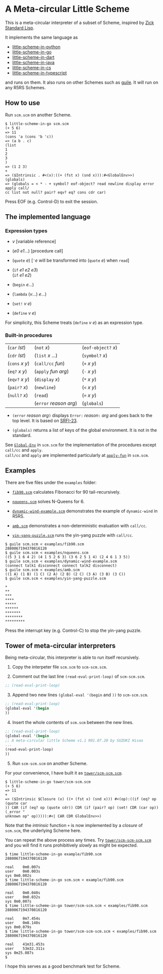 # A Meta-circular Little Scheme

This is a meta-circular interpreter of a subset of Scheme, inspired by
[Zick Standard Lisp](https://github.com/zick/ZickStandardLisp).

It implements the same language as

- [little-scheme-in-python](https://github.com/nukata/little-scheme-in-python)
- [little-scheme-in-go](https://github.com/nukata/little-scheme-in-go)
- [little-scheme-in-dart](https://github.com/nukata/little-scheme-in-dart)
- [little-scheme-in-java](https://github.com/nukata/little-scheme-in-java)
- [little-scheme-in-cs](https://github.com/nukata/little-scheme-in-cs)
- [little-scheme-in-typescript](https://github.com/nukata/little-scheme-in-typescript)

and runs on them.
It also runs on other Schemes such as
[guile](https://www.gnu.org/software/guile/).
It will run on any R5RS Schemes.



## How to use

Run `scm.scm` on another Scheme.

```
$ little-scheme-in-go scm.scm
(+ 5 6)
=> 11
(cons 'a (cons 'b 'c))
=> (a b . c)
(list
1
2
3
)
=> (1 2 3)
+
=> ($Intrinsic . #<(x):((+ (fst x) (snd x))):#<GlobalEnv>>)
(globals)
=> (globals = < * - + symbol? eof-object? read newline display error apply call/
cc list not null? pair? eqv? eq? cons cdr car)
```

Press EOF (e.g. Control-D) to exit the session.

## The implemented language

### Expression types

- _v_  [variable reference]

- (_e0_ _e1_...)  [procedure call]

- (`quote` _e_)  [`'`_e_ will be transformed into (`quote` _e_) when `read`]

- (`if` _e1_ _e2_ _e3_)  
  (`if` _e1_ _e2_)

- (`begin` _e_...)

- (`lambda` (_v_...) _e_...)

- (`set!` _v_ _e_)

- (`define` _v_ _e_)

For simplicity, this Scheme treats (`define` _v_ _e_) as an expression type.


### Built-in procedures

|                      |                          |                     |
|:---------------------|:-------------------------|:--------------------|
| (`car` _lst_)        | (`not` _x_)              | (`eof-object?` _x_) |
| (`cdr` _lst_)        | (`list` _x_ ...)         | (`symbol?` _x_)     |
| (`cons` _x_ _y_)     | (`call/cc` _fun_)        | (`+` _x_ _y_)       |
| (`eq?` _x_ _y_)      | (`apply` _fun_ _arg_)    | (`-` _x_ _y_)       |
| (`eqv?` _x_ _y_)     | (`display` _x_)          | (`*` _x_ _y_)       |
| (`pair?` _x_)        | (`newline`)              | (`<` _x_ _y_)       |
| (`null?` _x_)        | (`read`)                 | (`=` _x_ _y_)       |
|                      | (`error` _reason_ _arg_) | (`globals`)         |

- `(error` _reason_ _arg_`)` displays `Error:` _reason_`:` _arg_ and
  goes back to the top level.
  It is based on [SRFI-23](https://srfi.schemers.org/srfi-23/srfi-23.html).

- `(globals)` returns a list of keys of the global environment.
  It is not in the standard.

See [`Global-Env`](scm.scm#L50-L78)
in `scm.scm` for the implementation of the procedures
except `call/cc` and `apply`.  
`call/cc` and `apply` are implemented particularly at 
[`apply-fun`](scm.scm#L130-L154) in `scm.scm`.


## Examples

There are five files under the `examples` folder:

- [`fib90.scm`](examples/fib90.scm)
  calculates Fibonacci for 90 tail-recursively.

- [`nqueens.scm`](examples/nqueens.scm)
  solves N-Queens for 6.

- [`dynamic-wind-example.scm`](examples/dynamic-wind-example.scm)
  demonstrates the example of `dynamic-wind` in R5RS.

- [`amb.scm`](examples/amb.scm)
  demonstrates a non-deterministic evaluation with `call/cc`.

- [`yin-yang-puzzle.scm`](examples/yin-yang-puzzle.scm)
  runs the yin-yang puzzle with `call/cc`.

```
$ guile scm.scm < examples/fib90.scm 
2880067194370816120
$ guile scm.scm < examples/nqueens.scm
((5 3 1 6 4 2) (4 1 5 2 6 3) (3 6 2 5 1 4) (2 4 6 1 3 5))
$ guile scm.scm < examples/dynamic-wind-example.scm 
(connect talk1 disconnect connect talk2 disconnect)
$ guile scm.scm < examples/amb.scm
((1 A) (1 B) (1 C) (2 A) (2 B) (2 C) (3 A) (3 B) (3 C))
$ guile scm.scm < examples/yin-yang-puzzle.scm

*
**
***
****
*****
******
*******
********
*********
```

Press the interrupt key (e.g. Control-C) to stop the yin-yang puzzle.


## Tower of meta-circular interpreters

Being meta-circular, this interpreter is able to run itself recursively.

 1. Copy the interpeter file `scm.scm` to `scm-scm.scm`.

 2. Comment out the last line `(read-eval-print-loop)` of `scm-scm.scm`.

```Scheme
;; (read-eval-print-loop)
```

 3. Append two new lines `(global-eval '(begin` and `))` to `scm-scm.scm`.

```Scheme
;; (read-eval-print-loop)
(global-eval '(begin
))
```

 4. Insert the whole contents of `scm.scm` between the new lines.

```Scheme
;; (read-eval-print-loop)
(global-eval '(begin
;; A meta-circular little Scheme v1.1 R01.07.20 by SUZUKI Hisao
...
(read-eval-print-loop)
))
```

 5. Run `scm-scm.scm` on another Scheme.

For your convenience, I have built it as
[`tower/scm-scm.scm`](tower/scm-scm.scm).

```
$ little-scheme-in-go tower/scm-scm.scm
(+ 5 6)
=> 11
+
=> ($Intrinsic $Closure (x) ((+ (fst x) (snd x))) #<(op):((if (eq? op (quote car
)) CAR (if (eq? op (quote cdr)) CDR (if (pair? op) (set! CDR (car op)) (_error "
unknown op" op))))):#<| CAR CDR GlobalEnv>>)
```

Note that the _intrinsic_ function `+` is now implemented by a _closure_
of `scm.scm`, the underlying Scheme here.

You can repeat the above process any times.
Try [`tower/scm-scm-scm.scm`](tower/scm-scm-scm.scm) and you will find it runs
prohibitively _slowly_ as might be expected.

```
$ time little-scheme-in-go example/fib90.scm
2880067194370816120

real	0m0.007s
user	0m0.003s
sys	0m0.002s
$ time little-scheme-in-go scm.scm < example/fib90.scm
2880067194370816120

real	0m0.040s
user	0m0.032s
sys	0m0.007s
$ time little-scheme-in-go tower/scm-scm.scm < examples/fib90.scm
2880067194370816120

real	0m7.454s
user	0m8.140s
sys	0m0.079s
$ time little-scheme-in-go tower/scm-scm-scm.scm < examples/fib90.scm
2880067194370816120

real	41m31.453s
user	53m32.311s
sys	0m25.087s
$ 
```

I hope this serves as a good benchmark test for Scheme.
